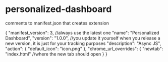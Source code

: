 # personalized-dashboard

comments to manifest.json that creates extension

{
    "manifest_version": 3, //always use the latest one
    "name": "Personalized Dashboard",
    "version": "1.0.0", //you update it yourself when you release a new version, it is just for your tracking purposes
    "description": "Async JS",
    "action": {
        "default_icon": "icon.png"
    },
    "chrome_url_overrides": {
        "newtab": "index.html" //where the new tab should open
    }
}